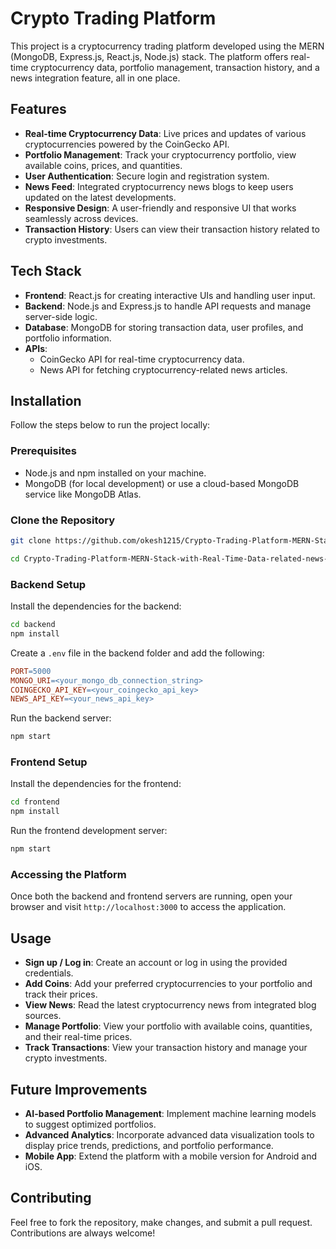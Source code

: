 
# Crypto Trading Platform

This project is a cryptocurrency trading platform developed using the MERN (MongoDB, Express.js, React.js, Node.js) stack. The platform offers real-time cryptocurrency data, portfolio management, transaction history, and a news integration feature, all in one place.

## Features

- **Real-time Cryptocurrency Data**: Live prices and updates of various cryptocurrencies powered by the CoinGecko API.
- **Portfolio Management**: Track your cryptocurrency portfolio, view available coins, prices, and quantities.
- **User Authentication**: Secure login and registration system.
- **News Feed**: Integrated cryptocurrency news blogs to keep users updated on the latest developments.
- **Responsive Design**: A user-friendly and responsive UI that works seamlessly across devices.
- **Transaction History**: Users can view their transaction history related to crypto investments.
  
## Tech Stack

- **Frontend**: React.js for creating interactive UIs and handling user input.
- **Backend**: Node.js and Express.js to handle API requests and manage server-side logic.
- **Database**: MongoDB for storing transaction data, user profiles, and portfolio information.
- **APIs**: 
  - CoinGecko API for real-time cryptocurrency data.
  - News API for fetching cryptocurrency-related news articles.
  
## Installation

Follow the steps below to run the project locally:

### Prerequisites
- Node.js and npm installed on your machine.
- MongoDB (for local development) or use a cloud-based MongoDB service like MongoDB Atlas.

### Clone the Repository
```bash
git clone https://github.com/okesh1215/Crypto-Trading-Platform-MERN-Stack-with-Real-Time-Data-related-news-and-Social-Features.git

cd Crypto-Trading-Platform-MERN-Stack-with-Real-Time-Data-related-news-and-Social-Features
```

### Backend Setup
Install the dependencies for the backend:
```bash
cd backend
npm install
```

Create a `.env` file in the backend folder and add the following:

```makefile
PORT=5000
MONGO_URI=<your_mongo_db_connection_string>
COINGECKO_API_KEY=<your_coingecko_api_key>
NEWS_API_KEY=<your_news_api_key>
```

Run the backend server:
```bash
npm start
```

### Frontend Setup
Install the dependencies for the frontend:
```bash
cd frontend
npm install
```

Run the frontend development server:
```bash
npm start
```

### Accessing the Platform
Once both the backend and frontend servers are running, open your browser and visit `http://localhost:3000` to access the application.

## Usage
- **Sign up / Log in**: Create an account or log in using the provided credentials.
- **Add Coins**: Add your preferred cryptocurrencies to your portfolio and track their prices.
- **View News**: Read the latest cryptocurrency news from integrated blog sources.
- **Manage Portfolio**: View your portfolio with available coins, quantities, and their real-time prices.
- **Track Transactions**: View your transaction history and manage your crypto investments.

## Future Improvements
- **AI-based Portfolio Management**: Implement machine learning models to suggest optimized portfolios.
- **Advanced Analytics**: Incorporate advanced data visualization tools to display price trends, predictions, and portfolio performance.
- **Mobile App**: Extend the platform with a mobile version for Android and iOS.

## Contributing
Feel free to fork the repository, make changes, and submit a pull request. Contributions are always welcome!
